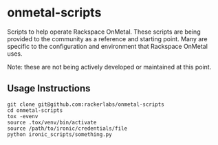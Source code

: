 onmetal-scripts
===============

Scripts to help operate Rackspace OnMetal. These scripts are being
provided to the community as a reference and starting point. Many are specific
to the configuration and environment that Rackspace OnMetal uses.

Note: these are not being actively developed or maintained at this point.


Usage Instructions
------------------
```
git clone git@github.com:rackerlabs/onmetal-scripts
cd onmetal-scripts
tox -evenv
source .tox/venv/bin/activate
source /path/to/ironic/credentials/file
python ironic_scripts/something.py
```
